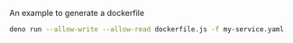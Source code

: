 An example to generate a dockerfile

```bash
deno run --allow-write --allow-read dockerfile.js -f my-service.yaml
```
